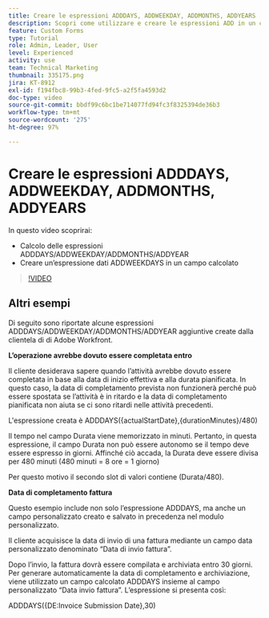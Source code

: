 ```yaml
---
title: Creare le espressioni ADDDAYS, ADDWEEKDAY, ADDMONTHS, ADDYEARS
description: Scopri come utilizzare e creare le espressioni ADD in un campo calcolato in Adobe  [!DNL Workfront].
feature: Custom Forms
type: Tutorial
role: Admin, Leader, User
level: Experienced
activity: use
team: Technical Marketing
thumbnail: 335175.png
jira: KT-8912
exl-id: f194fbc8-99b3-4fed-9fc5-a2f5fa4593d2
doc-type: video
source-git-commit: bbdf99c6bc1be714077fd94fc3f8325394de36b3
workflow-type: tm+mt
source-wordcount: '275'
ht-degree: 97%

---
```


# Creare le espressioni ADDDAYS, ADDWEEKDAY, ADDMONTHS, ADDYEARS

In questo video scoprirai:

* Calcolo delle espressioni ADDDAYS/ADDWEEKDAY/ADDMONTHS/ADDYEAR
* Creare un’espressione dati ADDWEEKDAYS in un campo calcolato

>[!VIDEO](https://video.tv.adobe.com/v/335175/?quality=12&learn=on&enablevpops=1)

## Altri esempi

Di seguito sono riportate alcune espressioni ADDDAYS/ADDWEEKDAY/ADDMONTHS/ADDYEAR aggiuntive create dalla clientela di di Adobe Workfront.

**L’operazione avrebbe dovuto essere completata entro**

Il cliente desiderava sapere quando l’attività avrebbe dovuto essere completata in base alla data di inizio effettiva e alla durata pianificata. In questo caso, la data di completamento prevista non funzionerà perché può essere spostata se l’attività è in ritardo e la data di completamento pianificata non aiuta se ci sono ritardi nelle attività precedenti.

L&#39;espressione creata è ADDDAYS({actualStartDate},{durationMinutes}/480)

Il tempo nel campo Durata viene memorizzato in minuti. Pertanto, in questa espressione, il campo Durata non può essere autonomo se il tempo deve essere espresso in giorni. Affinché ciò accada, la Durata deve essere divisa per 480 minuti (480 minuti = 8 ore = 1 giorno)

Per questo motivo il secondo slot di valori contiene (Durata/480).


**Data di completamento fattura**

Questo esempio include non solo l’espressione ADDDAYS, ma anche un campo personalizzato creato e salvato in precedenza nel modulo personalizzato.

Il cliente acquisisce la data di invio di una fattura mediante un campo data personalizzato denominato “Data di invio fattura”.

Dopo l’invio, la fattura dovrà essere compilata e archiviata entro 30 giorni. Per generare automaticamente la data di completamento e archiviazione, viene utilizzato un campo calcolato ADDDAYS insieme al campo personalizzato “Data invio fattura”. L’espressione si presenta così:

ADDDAYS({DE:Invoice Submission Date},30)
